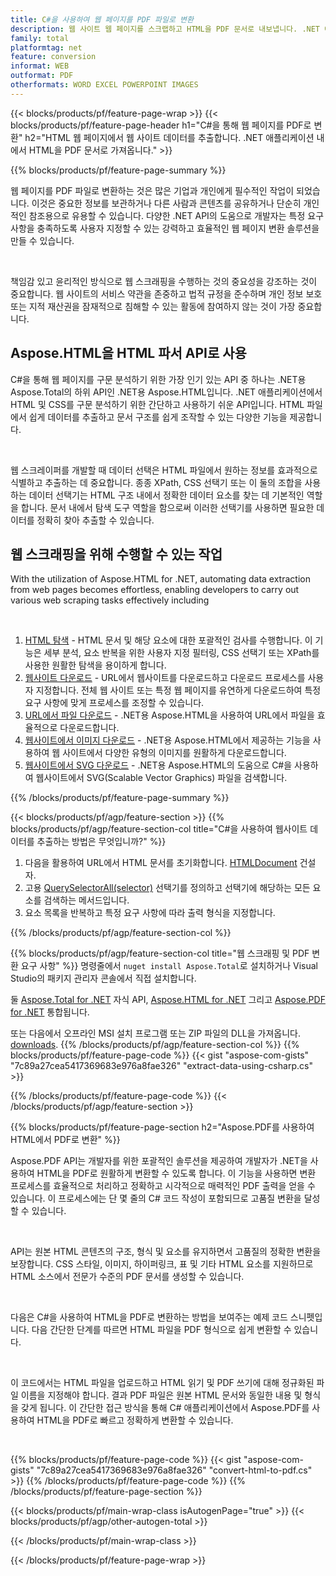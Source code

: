 ```yaml
---
title: C#을 사용하여 웹 페이지를 PDF 파일로 변환
description: 웹 사이트 웹 페이지를 스크랩하고 HTML을 PDF 문서로 내보냅니다. .NET 애플리케이션을 개발하여 웹 사이트 데이터를 PDF로 스크랩합니다. 
family: total
platformtag: net
feature: conversion
informat: WEB
outformat: PDF
otherformats: WORD EXCEL POWERPOINT IMAGES
---
```

{{< blocks/products/pf/feature-page-wrap >}}
{{< blocks/products/pf/feature-page-header h1="C#을 통해 웹 페이지를 PDF로 변환" h2="HTML 웹 페이지에서 웹 사이트 데이터를 추출합니다. .NET 애플리케이션 내에서 HTML을 PDF 문서로 가져옵니다." >}}

{{% blocks/products/pf/feature-page-summary %}}

<p>웹 페이지를 PDF 파일로 변환하는 것은 많은 기업과 개인에게 필수적인 작업이 되었습니다. 이것은 중요한 정보를 보관하거나 다른 사람과 콘텐츠를 공유하거나 단순히 개인적인 참조용으로 유용할 수 있습니다. 다양한 .NET API의 도움으로 개발자는 특정 요구 사항을 충족하도록 사용자 지정할 수 있는 강력하고 효율적인 웹 페이지 변환 솔루션을 만들 수 있습니다.</p><br />

<p>책임감 있고 윤리적인 방식으로 웹 스크래핑을 수행하는 것의 중요성을 강조하는 것이 중요합니다. 웹 사이트의 서비스 약관을 존중하고 법적 규정을 준수하며 개인 정보 보호 또는 지적 재산권을 잠재적으로 침해할 수 있는 활동에 참여하지 않는 것이 가장 중요합니다.</p>

<h2 class="heading-border">Aspose.HTML을 HTML 파서 API로 사용</h2>

<p>C#을 통해 웹 페이지를 구문 분석하기 위한 가장 인기 있는 API 중 하나는 .NET용 Aspose.Total의 하위 API인 .NET용 Aspose.HTML입니다. .NET 애플리케이션에서 HTML 및 CSS를 구문 분석하기 위한 간단하고 사용하기 쉬운 API입니다. HTML 파일에서 쉽게 데이터를 추출하고 문서 구조를 쉽게 조작할 수 있는 다양한 기능을 제공합니다.</p><br />

<p>웹 스크레이퍼를 개발할 때 데이터 선택은 HTML 파일에서 원하는 정보를 효과적으로 식별하고 추출하는 데 중요합니다. 종종 XPath, CSS 선택기 또는 이 둘의 조합을 사용하는 데이터 선택기는 HTML 구조 내에서 정확한 데이터 요소를 찾는 데 기본적인 역할을 합니다. 문서 내에서 탐색 도구 역할을 함으로써 이러한 선택기를 사용하면 필요한 데이터를 정확히 찾아 추출할 수 있습니다.</p>

<h2 class="heading-border">웹 스크래핑을 위해 수행할 수 있는 작업</h2>

<p>With the utilization of Aspose.HTML for .NET, automating data extraction from web pages becomes effortless, enabling developers to carry out various web scraping tasks effectively including</p><br />

1. [HTML 탐색](https://docs.aspose.com/html/net/html-navigation/) - HTML 문서 및 해당 요소에 대한 포괄적인 검사를 수행합니다. 이 기능은 세부 분석, 요소 반복을 위한 사용자 지정 필터링, CSS 선택기 또는 XPath를 사용한 원활한 탐색을 용이하게 합니다.
2. [웹사이트 다운로드](https://docs.aspose.com/html/net/download-website/) - URL에서 웹사이트를 다운로드하고 다운로드 프로세스를 사용자 지정합니다. 전체 웹 사이트 또는 특정 웹 페이지를 유연하게 다운로드하여 특정 요구 사항에 맞게 프로세스를 조정할 수 있습니다.
3. [URL에서 파일 다운로드](https://docs.aspose.com/html/net/download-file-from-url/) - .NET용 Aspose.HTML을 사용하여 URL에서 파일을 효율적으로 다운로드합니다.
4. [웹사이트에서 이미지 다운로드](https://docs.aspose.com/html/net/download-images-from-website/) - .NET용 Aspose.HTML에서 제공하는 기능을 사용하여 웹 사이트에서 다양한 유형의 이미지를 원활하게 다운로드합니다.
5. [웹사이트에서 SVG 다운로드](https://docs.aspose.com/html/net/download-svg-from-website/) - .NET용 Aspose.HTML의 도움으로 C#을 사용하여 웹사이트에서 SVG(Scalable Vector Graphics) 파일을 검색합니다.

{{% /blocks/products/pf/feature-page-summary  %}}

{{< blocks/products/pf/agp/feature-section >}}
{{% blocks/products/pf/agp/feature-section-col title="C#을 사용하여 웹사이트 데이터를 추출하는 방법은 무엇입니까?" %}}

1. 다음을 활용하여 URL에서 HTML 문서를 초기화합니다. [HTMLDocument](https://reference.aspose.com/html/net/aspose.html/htmldocument/htmldocument/) 건설자.
2. 고용 [QuerySelectorAll(selector)](https://reference.aspose.com/html/net/aspose.html.dom/document/queryselectorall/) 선택기를 정의하고 선택기에 해당하는 모든 요소를 검색하는 메서드입니다.
3. 요소 목록을 반복하고 특정 요구 사항에 따라 출력 형식을 지정합니다.
 
{{% /blocks/products/pf/agp/feature-section-col %}}

{{% blocks/products/pf/agp/feature-section-col title="웹 스크래핑 및 PDF 변환 요구 사항" %}}
명령줄에서 ```nuget install Aspose.Total```로 설치하거나 Visual Studio의 패키지 관리자 콘솔에서 직접 설치합니다.

둘 [Aspose.Total for .NET](https://products.aspose.com/total/net/) 자식 API, [Aspose.HTML for .NET](https://products.aspose.com/html/net/) 그리고 [Aspose.PDF for .NET](https://products.aspose.com/pdf/net/) 통합됩니다.

또는 다음에서 오프라인 MSI 설치 프로그램 또는 ZIP 파일의 DLL을 가져옵니다. [downloads](https://releases.aspose.com/total/net).
{{% /blocks/products/pf/agp/feature-section-col %}}
{{% blocks/products/pf/feature-page-code %}}
{{< gist "aspose-com-gists" "7c89a27cea5417369683e976a8fae326" "extract-data-using-csharp.cs" >}}

{{% /blocks/products/pf/feature-page-code %}}
{{< /blocks/products/pf/agp/feature-section >}}

{{% blocks/products/pf/feature-page-section  h2="Aspose.PDF를 사용하여 HTML에서 PDF로 변환" %}}
<p>Aspose.PDF API는 개발자를 위한 포괄적인 솔루션을 제공하여 개발자가 .NET을 사용하여 HTML을 PDF로 원활하게 변환할 수 있도록 합니다. 이 기능을 사용하면 변환 프로세스를 효율적으로 처리하고 정확하고 시각적으로 매력적인 PDF 출력을 얻을 수 있습니다. 이 프로세스에는 단 몇 줄의 C# 코드 작성이 포함되므로 고품질 변환을 달성할 수 있습니다.</p><br />

<p>API는 원본 HTML 콘텐츠의 구조, 형식 및 요소를 유지하면서 고품질의 정확한 변환을 보장합니다. CSS 스타일, 이미지, 하이퍼링크, 표 및 기타 HTML 요소를 지원하므로 HTML 소스에서 전문가 수준의 PDF 문서를 생성할 수 있습니다.</p><br />

<p>다음은 C#을 사용하여 HTML을 PDF로 변환하는 방법을 보여주는 예제 코드 스니펫입니다. 다음 간단한 단계를 따르면 HTML 파일을 PDF 형식으로 쉽게 변환할 수 있습니다.</p><br />

<p>이 코드에서는 HTML 파일을 업로드하고 HTML 읽기 및 PDF 쓰기에 대해 정규화된 파일 이름을 지정해야 합니다. 결과 PDF 파일은 원본 HTML 문서와 동일한 내용 및 형식을 갖게 됩니다. 이 간단한 접근 방식을 통해 C# 애플리케이션에서 Aspose.PDF를 사용하여 HTML을 PDF로 빠르고 정확하게 변환할 수 있습니다.</p><br />

{{% blocks/products/pf/feature-page-code %}}
{{< gist "aspose-com-gists" "7c89a27cea5417369683e976a8fae326" "convert-html-to-pdf.cs" >}}
{{% /blocks/products/pf/feature-page-code  %}}
{{% /blocks/products/pf/feature-page-section %}}

{{< blocks/products/pf/main-wrap-class isAutogenPage="true" >}}
{{< blocks/products/pf/agp/other-autogen-total >}}

{{< /blocks/products/pf/main-wrap-class >}}

{{< /blocks/products/pf/feature-page-wrap >}}
